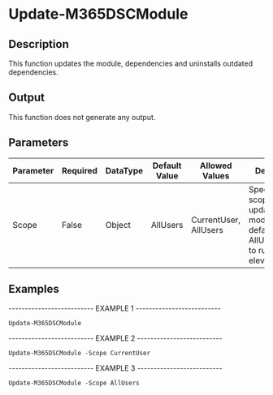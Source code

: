 ﻿# Update-M365DSCModule

## Description

This function updates the module, dependencies and uninstalls outdated dependencies.

## Output

This function does not generate any output.

## Parameters

| Parameter | Required | DataType | Default Value | Allowed Values | Description |
| --- | --- | --- | --- | --- | --- |
| Scope | False | Object | AllUsers | CurrentUser, AllUsers | Specifies the scope of the update of the module. The default value is AllUsers(needs to run as elevated user). |

## Examples

-------------------------- EXAMPLE 1 --------------------------

`Update-M365DSCModule`

-------------------------- EXAMPLE 2 --------------------------

`Update-M365DSCModule -Scope CurrentUser`

-------------------------- EXAMPLE 3 --------------------------

`Update-M365DSCModule -Scope AllUsers`


